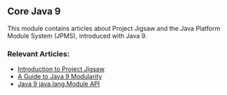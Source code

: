 ## Core Java 9

This module contains articles about Project Jigsaw and the Java Platform Module System (JPMS), introduced with Java 9.

### Relevant Articles:

- [Introduction to Project Jigsaw](http://www.surya.com/project-jigsaw-java-modularity)
- [A Guide to Java 9 Modularity](https://www.surya.com/java-9-modularity)
- [Java 9 java.lang.Module API](https://www.surya.com/java-9-module-api)


